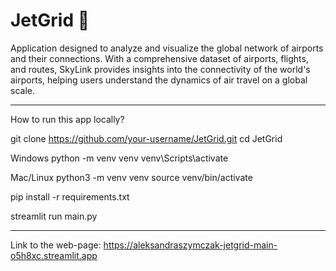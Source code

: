 # JetGrid 🛫
Application designed to analyze and visualize the global network of airports and their connections. With a comprehensive dataset of airports, flights, and routes, SkyLink provides insights into the connectivity of the world's airports, helping users understand the dynamics of air travel on a global scale.

----------------------

How to run this app locally?

git clone https://github.com/your-username/JetGrid.git
cd JetGrid

Windows
python -m venv venv
venv\Scripts\activate

Mac/Linux
python3 -m venv venv
source venv/bin/activate

pip install -r requirements.txt

streamlit run main.py

-----------------------
Link to the web-page:
https://aleksandraszymczak-jetgrid-main-o5h8xc.streamlit.app
